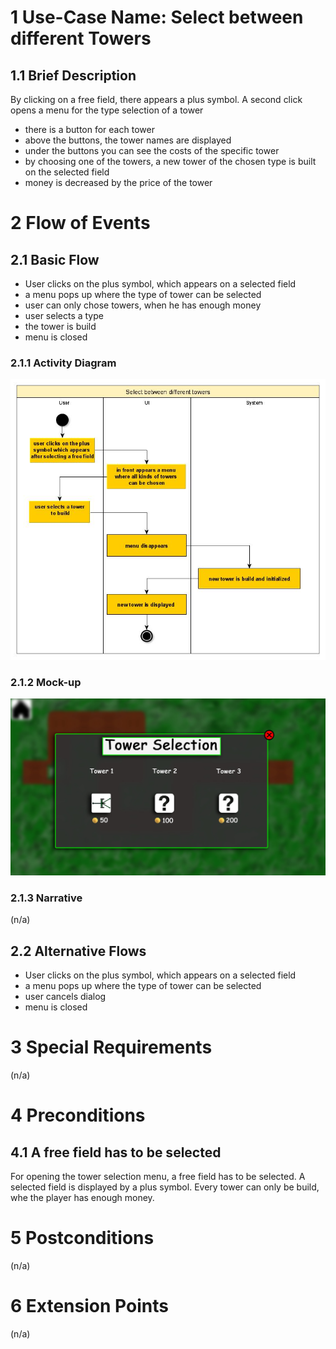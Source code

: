 # 1 Use-Case Name: Select between different Towers

## 1.1 Brief Description
By clicking on a free field, there appears a plus symbol. A second click opens a menu for the type selection of a tower
- there is a button for each tower
- above the buttons, the tower names are displayed
- under the buttons you can see the costs of the specific tower
- by choosing one of the towers, a new tower of the chosen type is built on the selected field
- money is decreased by the price of the tower

# 2 Flow of Events
## 2.1 Basic Flow
- User clicks on the plus symbol, which appears on a selected field
- a menu pops up where the type of tower can be selected
- user can only chose towers, when he has enough money
- user selects a type
- the tower is build
- menu is closed

### 2.1.1 Activity Diagram
![Activity Diagram for Select_Between_Different_Towers](./Activity_Diagram-Select_Between_Different_Towers.jpg)

### 2.1.2 Mock-up
![Mockup for Select_Between_Different_Towers](./Mockup-Select_Between_Different_Towers.jpg)

### 2.1.3 Narrative
(n/a)

## 2.2 Alternative Flows
- User clicks on the plus symbol, which appears on a selected field
- a menu pops up where the type of tower can be selected
- user cancels dialog
- menu is closed

# 3 Special Requirements
(n/a)

# 4 Preconditions
## 4.1 A free field has to be selected
For opening the tower selection menu, a free field has to be selected. A selected field is displayed by a plus symbol.
Every tower can only be build, whe the player has enough money.

# 5 Postconditions
(n/a)
 
# 6 Extension Points
(n/a)
